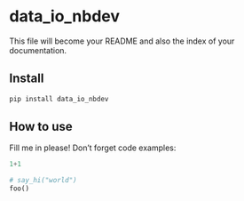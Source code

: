 # data_io_nbdev

<!-- WARNING: THIS FILE WAS AUTOGENERATED! DO NOT EDIT! -->

This file will become your README and also the index of your
documentation.

## Install

``` sh
pip install data_io_nbdev
```

## How to use

Fill me in please! Don’t forget code examples:

``` python
1+1
```

``` python
# say_hi("world")
foo()
```
